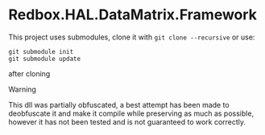 # Redbox.HAL.DataMatrix.Framework
This project uses submodules, clone it with `git clone --recursive` or use:
```
git submodule init
git submodule update
```
after cloning


> [!WARNING]  
> This dll was partially obfuscated, a best attempt has been made to deobfuscate it and make it compile while preserving as much as possible, however it has not been tested and is not guaranteed to work correctly.